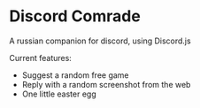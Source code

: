 # Discord Comrade

A russian companion for discord, using Discord.js

Current features:
 * Suggest a random free game
 * Reply with a random screenshot from the web
 * One little easter egg
